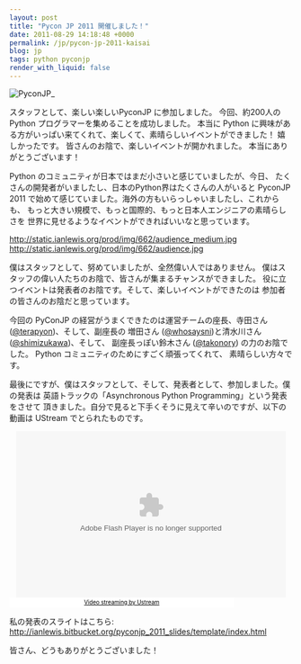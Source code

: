 ```yaml
---
layout: post
title: "Pycon JP 2011 開催しました！"
date: 2011-08-29 14:18:48 +0000
permalink: /jp/pycon-jp-2011-kaisai
blog: jp
tags: python pyconjp
render_with_liquid: false
---
```


![PyconJP](http://static.ianlewis.org/prod/img/661/logo_small.png)\_

スタッフとして、楽しい楽しいPyconJP に参加しました。 今回、約200人の Python プログラマーを集めることを成功しました。 本当に
Python に興味がある方がいっぱい来てくれて、楽しくて、素晴らしいイベントができました！ 嬉しかったです。
皆さんのお陰で、楽しいイベントが開かれました。 本当にありがとうございます！

Python のコミュニティが日本ではまだ小さいと感じていましたが、今日、
たくさんの開発者がいましたし、日本のPython界はたくさんの人がいると
PyconJP 2011 で始めて感じていました。海外の方もいらっしゃいましたし、これからも、
もっと大きい規模で、もっと国際的、もっと日本人エンジニアの素晴らしさを
世界に見せるようなイベントができればいいなと思っています。

<div class="lightbox">

<http://static.ianlewis.org/prod/img/662/audience_medium.jpg>
<http://static.ianlewis.org/prod/img/662/audience.jpg>

</div>

僕はスタッフとして、努めていましたが、全然偉い人ではありません。 僕はスタッフの偉い人たちのお陰で、皆さんが集まるチャンスができました。
役に立つイベントは発表者のお陰です。そして、楽しいイベントができたのは 参加者の皆さんのお陰だと思っています。

今回の PyConJP の経営がうまくできたのは運営チームの座長、寺田さん
([@terapyon](http://twitter.com/terapyon))、そして、副座長の 増田さん
([@whosaysni](http://twitter.com/whosaysni))と清水川さん
([@shimizukawa](https://twitter.com/#!/shimizukawa))、そして、 副座長っぽい鈴木さん
([@takonory](https://twitter.com/takanory)) の力のお陰でした。 Python
コミュニティのためにすごく頑張ってくれて、 素晴らしい方々です。

最後にですが、僕はスタッフとして、そして、発表者として、参加しました。僕の発表は 英語トラックの「Asynchronous Python
Programming」という発表をさせて 頂きました。自分で見ると下手くそうに見えて辛いのですが、以下の動画は UStream
でとられたものです。

<div style="text-align:center">
  <object width="481" height="296" classid="clsid:d27cdb6e-ae6d-11cf-96b8-444553540000">
    <param name="flashvars" value="vid=16896043&amp;autoplay=false&amp;locale=ja_JP"/>
    <param name="allowfullscreen" value="true"/>
    <param name="allowscriptaccess" value="always"/>
    <param name="src" value="http://www.ustream.tv/flash/viewer.swf"/>
    <embed flashvars="vid=16896043&amp;autoplay=false&amp;locale=ja_JP" width="480" height="296" allowfullscreen="true" allowscriptaccess="always" src="http://www.ustream.tv/flash/viewer.swf" type="application/x-shockwave-flash"></embed>
  </object>
  <br /><a href="http://www.ustream.tv/" style="padding: 2px 0px 4px; width: 400px; background: #ffffff; display: block; color: #000000; font-weight: normal; font-size: 10px; text-decoration: underline; text-align: center;" target="_blank">Video streaming by Ustream</a>
</div>

私の発表のスライトはこちら:
<http://ianlewis.bitbucket.org/pyconjp_2011_slides/template/index.html>

皆さん、どうもありがとうございました！
